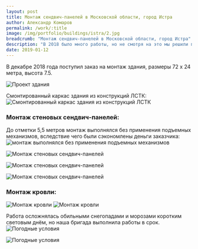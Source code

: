 ```yaml
---
layout: post
title: Монтаж сендвич-панелей в Московской области, город Истра
author: Александр Комаров
permalink: /work/:title
image: /img/portfolio/buildings/istra/2.jpg
breadcrumb: "Монтаж сендвич-панелей в Московской области, город Истра"
description: "В 2018 было много работы, но не смотря на это мы решили продолжить цикл статей о нашем деле"
date: 2019-01-12
---
```


В декабре 2018 года поступил заказ на монтаж здания, размеры 72 х 24 метра, высота 7.5.


![Проект здания](/img/portfolio/buildings/istra/2.jpg "Проект здания")

Смонтированный каркас здания из конструкций ЛСТК:
![Смонтированный каркас здания из конструкций ЛСТК](/img/portfolio/buildings/istra/1.jpg "Смонтированный каркас здания из конструкций ЛСТК")


### Монтаж стеновых сендвич-панелей:
До отметки 5,5 метров монтаж выполнялся без применения подъемных механизмов, вследствие чего были сэкономлены деньги заказчика:
![монтаж выполнялся без применения подъемных механизмов](/img/portfolio/buildings/istra/5.jpg "монтаж выполнялся без применения подъемных механизмов")

![Монтаж стеновых сендвич-панелей](/img/portfolio/buildings/istra/6.jpg "Монтаж стеновых сендвич-панелей")

![Монтаж стеновых сендвич-панелей](/img/portfolio/buildings/istra/3.jpg "Монтаж стеновых сендвич-панелей")

![Монтаж стеновых сендвич-панелей](/img/portfolio/buildings/istra/4.jpg "Монтаж стеновых сендвич-панелей")

### Монтаж кровли:
![Монтаж кровли](/img/portfolio/buildings/istra/8.jpg "Монтаж кровли")
![Монтаж кровли](/img/portfolio/buildings/istra/13.jpg "Монтаж кровли")

Работа осложнялась обильными снегопадами и морозами коротким световым днём, но наша бригада выполнила работы в срок.
![Погодные условия](/img/portfolio/buildings/istra/7.jpg "Погодные условия")

![Погодные условия](/img/portfolio/buildings/istra/11.jpg "Погодные условия")

